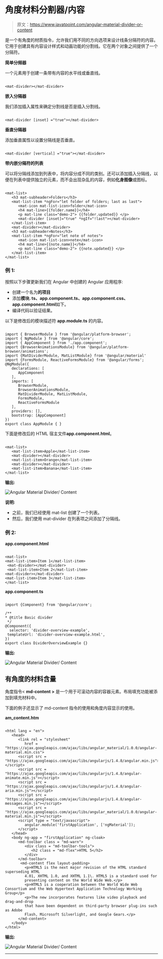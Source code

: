 # 角度材料分割器/内容

> 原文：<https://www.javatpoint.com/angular-material-divider-or-content>

<mat-divider>是一个有角度的材质指令，允许我们用不同的方向选项来设计线条分隔符的内容。它用于创建具有内容设计样式和动画功能的分割线。它在两个对象之间提供了一个分隔符。</mat-divider>

**简单分频器**

一个<matte-divider>元素用于创建一条带有内容的水平线或垂直线。</matte-divider>

```

<mat-divider></mat-divider>

```

**嵌入分隔器**

我们添加插入属性来确定分割线是否是插入分割线。

```

<mat-divider [inset] ="true"></mat-divider>

```

**垂直分隔器**

添加垂直属性以设置分隔线是否垂直。

```

<mat-divider [vertical] ="true"></mat-divider>

```

**带内嵌分隔符的列表**

可以将分隔线添加到列表中，将内容分成不同的类别。还可以添加插入分隔线，以便在列表中提供独立的元素，而不会出现杂乱的内容，例如**化身图像**或图标。

```

<mat-list>
   <h3 mat-subheader>Folders</h3>
   <mat-list-item *ngFor="let folder of folders; last as last">
      <mat-icon mat-list-icon>folder</mat-icon>
      <h4 mat-line>{{folder.name}}</h4>
      <p mat-line class="demo-2"> {{folder.updated}} </p>
      <mat-divider [inset]="true" *ngIf="!last"></mat-divider>
   </mat-list-item>
   <mat-divider></mat-divider>
   <h3 mat-subheader>Notes</h3>
   <mat-list-item *ngFor="let note of notes">
      <mat-icon mat-list-icon>note</mat-icon>
      <h4 mat-line>{{note.name}}</h4>
      <p mat-line class="demo-2"> {{note.updated}} </p>
   </mat-list-item>
</mat-list>

```

### 例 1:

按照以下步骤更新我们在 Angular 中创建的 Angular 应用程序:

*   创建一个名为**的项目**
*   添加**模块. ts、app.component.ts、app.component.css、app.component.html**如下。
*   编译代码以验证结果。

以下是修改后的模块描述符 **app.module.ts** 的内容。

```

import { BrowserModule } from '@angular/platform-browser';
import { NgModule } from '@angular/core';
import { AppComponent } from './app.component';
import {BrowserAnimationsModule} from '@angular/platform-browser/animations';
import {MatDividerModule, MatListModule} from '@angular/material'
import {FormsModule, ReactiveFormsModule} from '@angular/forms';
@NgModule({
   declarations: [
      AppComponent
   ],
   imports: [
      BrowserModule,
      BrowserAnimationsModule,
      MatDividerModule, MatListModule,
      FormsModule,
      ReactiveFormsModule
   ],
   providers: [],
   bootstrap: [AppComponent]
})
export class AppModule { }

```

下面是修改后的 HTML 宿主文件**app.component.html**。

```

<mat-list>
   <mat-list-item>Apple</mat-list-item>
   <mat-divider></mat-divider>
   <mat-list-item>Orange</mat-list-item>
   <mat-divider></mat-divider>
   <mat-list-item>Banana</mat-list-item>
</mat-list>

```

**输出:**

![Angular Material Divider/ Content](img/1cef322c29151f597ba0fe3d3c039d85.png)

**说明:**

*   之前，我们已经使用 mat-list 创建了一个列表。
*   然后，我们使用 mat-divider 在列表项之间添加了分隔线。

### 例 2:

**app.component.html**

```

<mat-list>
<mat-list-item>Item 1</mat-list-item>
 <mat-divider></mat-divider>
 <mat-list-item>Item 2</mat-list-item>
<mat-divider></mat-divider>
<mat-list-item>Item 3</mat-list-item>
</mat-list>

```

**app.component.ts**

```

import {Component} from '@angular/core';

/**
* @title Basic divider
 */
@Component({
  selector: 'divider-overview-example',
 templateUrl: 'divider-overview-example.html',
})
export class DividerOverviewExample {}

```

**输出:**

![Angular Material Divider/ Content](img/bd07ec6045750ed7b965b85a857e6237.png)

## 有角度的材料含量

角度指令< **md-content >** 是一个用于可滚动内容的容器元素。布局填充功能被添加到填充材料中。

下面的例子还显示了 md-content 指令的使用和角度内容显示的使用。

**am_content.htm**

```

<html lang = "en">
   <head>
      <link rel = "stylesheet"
         href = "https://ajax.googleapis.com/ajax/libs/angular_material/1.0.0/angular-material.min.css">
      <script src = "https://ajax.googleapis.com/ajax/libs/angularjs/1.4.8/angular.min.js"></script>
      <script src = "https://ajax.googleapis.com/ajax/libs/angularjs/1.4.8/angular-animate.min.js"></script>
      <script src = "https://ajax.googleapis.com/ajax/libs/angularjs/1.4.8/angular-aria.min.js"></script>
      <script src = "https://ajax.googleapis.com/ajax/libs/angularjs/1.4.8/angular-messages.min.js"></script>
      <script src = "https://ajax.googleapis.com/ajax/libs/angular_material/1.0.0/angular-material.min.js"></script>
      <script type = "text/javascript">    
         angular.module('firstApplication', ['ngMaterial']);
      </script>
   </head>
   <body ng-app = "firstApplication" ng-cloak>
      <md-toolbar class = "md-warn">
         <div class = "md-toolbar-tools">
            <h2 class = "md-flex">HTML 5</h2>
         </div>
      </md-toolbar>
       <md-content flex layout-padding>
         <p>HTML5 is the next major revision of the HTML standard superseding HTML
         4.01, XHTML 1.0, and XHTML 1.1\. HTML5 is a standard used for 
         presenting content on the World Wide Web.</p>
         <p>HTML5 is a cooperation between the World Wide Web Consortium and the Web Hypertext Application Technology Working Group</p>         
         <p>The new incorporates features like video playback and drag-and-drop
         that have been dependent on third-party browser plug-ins such as Adobe
         Flash, Microsoft Silverlight, and Google Gears.</p>
      </md-content>
   </body>
</html>

```

**输出:**

![Angular Material Divider/ Content](img/7d73276d238660bad48a5e2e3ea58297.png)

* * *